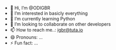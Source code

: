 - 👋 Hi, I’m @ODIGBR
- 👀 I’m interested in basicly everything
- 🌱 I’m currently learning Python
- 💞️ I’m looking to collaborate on other developers
- 📫 How to reach me..: igbr@tuta.io
- 😄 Pronouns: ...
- ⚡ Fun fact: ...

<!---
ODIGBR/ODIGBR is a ✨ special ✨ repository because its `README.md` (this file) appears on your GitHub profile.
You can click the Preview link to take a look at your changes.
--->
